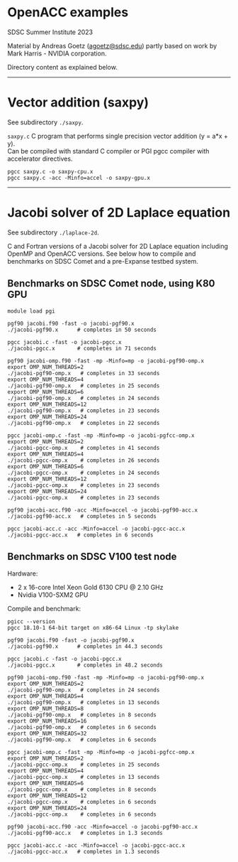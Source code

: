 # OpenACC examples

SDSC Summer Institute 2023

Material by Andreas Goetz (agoetz@sdsc.edu)
partly based on work by Mark Harris - NVIDIA corporation.

Directory content as explained below.

---

# Vector addition (saxpy)

See subdirectory `./saxpy`.

`saxpy.c`
C program that performs single precision vector addition (y = a*x + y).  
Can be compiled with standard C compiler or PGI pgcc compiler with
accelerator directives.

    pgcc saxpy.c -o saxpy-cpu.x
    pgcc saxpy.c -acc -Minfo=accel -o saxpy-gpu.x

---

# Jacobi solver of 2D Laplace equation

See subdirectory `./laplace-2d`.

C and Fortran versions of a Jacobi solver for 2D Laplace equation
including OpenMP and OpenACC versions.
See below how to compile and benchmarks on SDSC Comet and a
pre-Expanse testbed system.


## Benchmarks on SDSC Comet node, using K80 GPU

    module load pgi
    
    pgf90 jacobi.f90 -fast -o jacobi-pgf90.x
    ./jacobi-pgf90.x      # completes in 50 seconds
    
    pgcc jacobi.c -fast -o jacobi-pgcc.x
    ./jacobi-pgcc.x       # completes in 71 seconds
    
    pgf90 jacobi-omp.f90 -fast -mp -Minfo=mp -o jacobi-pgf90-omp.x
    export OMP_NUM_THREADS=2
    ./jacobi-pgf90-omp.x   # completes in 33 seconds
    export OMP_NUM_THREADS=4
    ./jacobi-pgf90-omp.x   # completes in 25 seconds
    export OMP_NUM_THREADS=6
    ./jacobi-pgf90-omp.x   # completes in 24 seconds
    export OMP_NUM_THREADS=12
    ./jacobi-pgf90-omp.x   # completes in 23 seconds
    export OMP_NUM_THREADS=24
    ./jacobi-pgf90-omp.x   # completes in 22 seconds
    
    pgcc jacobi-omp.c -fast -mp -Minfo=mp -o jacobi-pgfcc-omp.x
    export OMP_NUM_THREADS=2
    ./jacobi-pgcc-omp.x    # completes in 41 seconds
    export OMP_NUM_THREADS=4
    ./jacobi-pgcc-omp.x    # completes in 26 seconds
    export OMP_NUM_THREADS=6
    ./jacobi-pgcc-omp.x    # completes in 24 seconds
    export OMP_NUM_THREADS=12
    ./jacobi-pgcc-omp.x    # completes in 23 seconds
    export OMP_NUM_THREADS=24
    ./jacobi-pgcc-omp.x    # completes in 23 seconds
    
    pgf90 jacobi-acc.f90 -acc -Minfo=accel -o jacobi-pgf90-acc.x
    ./jacobi-pgf90-acc.x   # completes in 5 seconds
    
    pgcc jacobi-acc.c -acc -Minfo=accel -o jacobi-pgcc-acc.x
    ./jacobi-pgcc-acc.x   # completes in 6 seconds



## Benchmarks on SDSC V100 test node

Hardware:
- 2 x 16-core Intel Xeon Gold 6130 CPU @ 2.10 GHz
- Nvidia V100-SXM2 GPU

Compile and benchmark:

    pgicc --version
    pgcc 18.10-1 64-bit target on x86-64 Linux -tp skylake 
    
    pgf90 jacobi.f90 -fast -o jacobi-pgf90.x
    ./jacobi-pgf90.x      # completes in 44.3 seconds
    
    pgcc jacobi.c -fast -o jacobi-pgcc.x
    ./jacobi-pgcc.x       # completes in 48.2 seconds
    
    pgf90 jacobi-omp.f90 -fast -mp -Minfo=mp -o jacobi-pgf90-omp.x
    export OMP_NUM_THREADS=2
    ./jacobi-pgf90-omp.x   # completes in 24 seconds
    export OMP_NUM_THREADS=4
    ./jacobi-pgf90-omp.x   # completes in 13 seconds
    export OMP_NUM_THREADS=8
    ./jacobi-pgf90-omp.x   # completes in 8 seconds
    export OMP_NUM_THREADS=16
    ./jacobi-pgf90-omp.x   # completes in 6 seconds
    export OMP_NUM_THREADS=32
    ./jacobi-pgf90-omp.x   # completes in 6 seconds
    
    pgcc jacobi-omp.c -fast -mp -Minfo=mp -o jacobi-pgfcc-omp.x
    export OMP_NUM_THREADS=2
    ./jacobi-pgcc-omp.x    # completes in 25 seconds
    export OMP_NUM_THREADS=4
    ./jacobi-pgcc-omp.x    # completes in 13 seconds
    export OMP_NUM_THREADS=6
    ./jacobi-pgcc-omp.x    # completes in 8 seconds
    export OMP_NUM_THREADS=12
    ./jacobi-pgcc-omp.x    # completes in 6 seconds
    export OMP_NUM_THREADS=24
    ./jacobi-pgcc-omp.x    # completes in 6 seconds
    
    pgf90 jacobi-acc.f90 -acc -Minfo=accel -o jacobi-pgf90-acc.x
    ./jacobi-pgf90-acc.x   # completes in 1.3 seconds
    
    pgcc jacobi-acc.c -acc -Minfo=accel -o jacobi-pgcc-acc.x
    ./jacobi-pgcc-acc.x   # completes in 1.3 seconds

